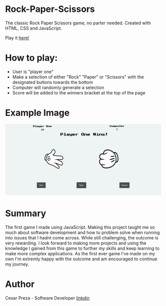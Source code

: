 # Rock-Paper-Scissors

The classic Rock Paper Scissors game, no parter needed. Created with HTML, CSS and JavaScript.

Play it [here!](https://kaelix.github.io/rock-paper-scissors/)

# How to play:
- User is "player one"
- Make a selection of either "Rock" "Paper" or "Scissors" with the designated buttons towards the bottom
- Computer will randomly generate a selection
- Score will be added to the winners bracket at the top of the page

# Example Image
![](images/screenshot.png)

# Summary

The first game I made using JavaScript. Making this project taught me so much about software development and how to problem solve when running into issues that I hadnt come across. While still challenging, 
the outcome is very rewarding. I look forward to making more projects and using the knowledge I gained from this game to further my skills and keep learning to make more complex applications.
As the first ever game I've made on my own I'm extremly happy with the outcome and am encouraged to continue my journey.  

# Author

Cesar Preza - Software Developer [linkdin](https://www.linkedin.com/in/cesar-preza-72675278/)

